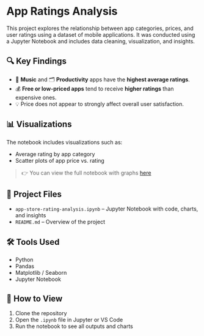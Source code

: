 # App Ratings Analysis

This project explores the relationship between app categories, prices, and user ratings using a dataset of mobile applications. It was conducted using a Jupyter Notebook and includes data cleaning, visualization, and insights.

## 🔍 Key Findings
- 🎵 **Music** and 🗂️ **Productivity** apps have the **highest average ratings**.
- 💰 **Free or low-priced apps** tend to receive **higher ratings** than expensive ones.
- 💡 Price does not appear to strongly affect overall user satisfaction.

## 📊 Visualizations
The notebook includes visualizations such as:
- Average rating by app category
- Scatter plots of app price vs. rating

  

> 👉 You can view the full notebook with graphs [here](./app-store-rating-analysis.ipynb)

## 📁 Project Files
- `app-store-rating-analysis.ipynb` – Jupyter Notebook with code, charts, and insights
- `README.md` – Overview of the project

## 🛠️ Tools Used
- Python
- Pandas
- Matplotlib / Seaborn
- Jupyter Notebook

## 📌 How to View
1. Clone the repository
2. Open the `.ipynb` file in Jupyter or VS Code
3. Run the notebook to see all outputs and charts
